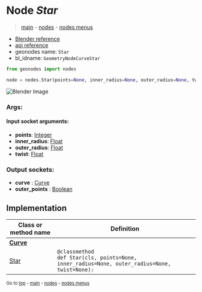 # Node *Star*

> [main](../index.md) - [nodes](nodes.md) - [nodes menus](nodes_menus.md)

- [Blender reference](https://docs.blender.org/manual/en/latest/modeling/geometry_nodes/curve_primitives/star.html)
- [api reference](https://docs.blender.org/api/current/bpy.types.GeometryNodeCurveStar.html)
- geonodes name: `Star`
- bl_idname: `GeometryNodeCurveStar`

```python
from geonodes import nodes

node = nodes.Star(points=None, inner_radius=None, outer_radius=None, twist=None)
```

![Blender Image](https://docs.blender.org/manual/en/latest/_images/node-types_GeometryNodeCurveStar.webp)

### Args:

#### Input socket arguments:

- **points**: [Integer](Integer.md)
- **inner_radius**: [Float](Float.md)
- **outer_radius**: [Float](Float.md)
- **twist**: [Float](Float.md)

### Output sockets:

- **curve** : [Curve](Curve.md)
- **outer_points** : [Boolean](Boolean.md)

## Implementation

| Class or method name | Definition |
|----------------------|------------|
| **[Curve](Curve.md)** |
| [Star](Curve.md#Star-classmethod) | `@classmethod`<br> `def Star(cls, points=None, inner_radius=None, outer_radius=None, twist=None):` |

<sub>Go to [top](#node-Star) - [main](../index.md) - [nodes](nodes.md) - [nodes menus](nodes_menus.md)</sub>

